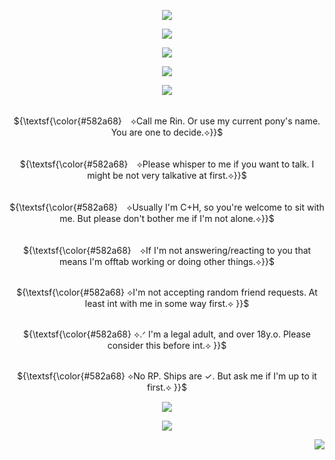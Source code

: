 <p align="center">
<img src=https://github.com/user-attachments/assets/a424e0c4-1a30-41a6-b9b9-e80c4ae99404>
</p>

<p align="center">
<img src=https://github.com/user-attachments/assets/275dce22-087a-41e5-b1bf-f1995095a9e9>
</p>

<p align="center">
<img src=https://github.com/user-attachments/assets/5ab87487-459c-4076-a164-87017a6676d8>
</p>

<p align="center">
<img src="https://readme-typing-svg.demolab.com?font=Exo+2&duration=5000&pause=3000&color=582a68&center=true&width=439&lines=Rummors!+Rummors!+Rummors!"./>
</p>


<p align="center">
<img src=https://github.com/user-attachments/assets/5ab87487-459c-4076-a164-87017a6676d8>
</p>

<p align="center">
     <br> ${\textsf{\color{#582a68}　⟡Call me Rin. Or use my current pony's name. You are one to decide.⟡}}$ 
 <br>
  </p>
 <p align="center">
     <br> ${\textsf{\color{#582a68}　⟡Please whisper to me if you want to talk. I might be not very talkative at first.⟡}}$ 
 <br>
  </p>
   <p align="center">
     <br> ${\textsf{\color{#582a68}　⟡Usually I'm C+H, so you're welcome to sit with me. But please don't bother me if I'm not alone.⟡}}$ 
 <br>
  </p>
   <p align="center">
     <br> ${\textsf{\color{#582a68}　⟡If I'm not answering/reacting to you that means I'm offtab working or doing other things.⟡}}$ 
 <br>
  </p>
    <p align="center">
     <br> ${\textsf{\color{#582a68}  ⟡I'm not accepting random friend requests. At least int with me in some way first.⟡ }}$ 
 <br>
  </p>
 <p align="center">
     <br> ${\textsf{\color{#582a68}  ⟡.ᐟ I'm a legal adult, and over 18y.o. Please consider this before int.⟡ }}$ 
 <br>
  </p>
   <p align="center">
     <br> ${\textsf{\color{#582a68}  ⟡No RP. Ships are ✓. But ask me if I'm up to it first.⟡ }}$ 
 <br>
  </p>

<p align="center">
<img src=https://github.com/user-attachments/assets/5ab87487-459c-4076-a164-87017a6676d8>
</p>

<p align="center">
<img src=https://github.com/user-attachments/assets/a545ee86-5e3e-4efd-9152-1ca40a92a23c>
</p>

<p align="right"> 
 <img src="https://komarev.com/ghpvc/?username=brouillage&color=582a68&style=plastic&label=♱+I+see+you+;>+♱"/>
<p align="center">
